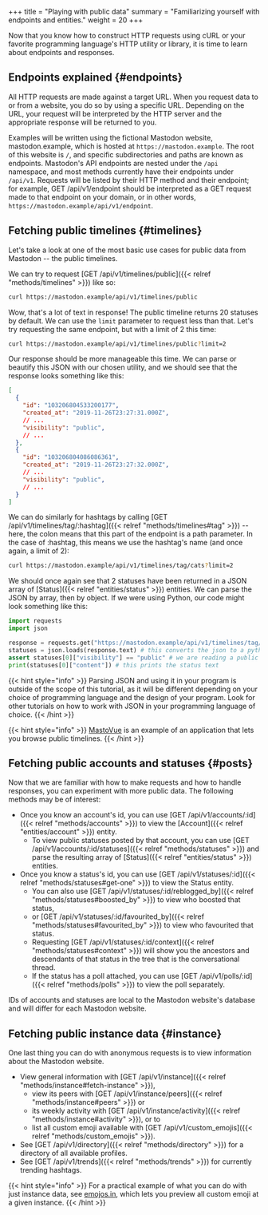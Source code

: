 +++
title = "Playing with public data"
summary = "Familiarizing yourself with endpoints and entities."
weight = 20
+++

Now that you know how to construct HTTP requests using cURL or your favorite programming language's HTTP utility or library, it is time to learn about endpoints and responses.

## Endpoints explained {#endpoints}

All HTTP requests are made against a target URL. When you request data to or from a website, you do so by using a specific URL. Depending on the URL, your request will be interpreted by the HTTP server and the appropriate response will be returned to you.

Examples will be written using the fictional Mastodon website, mastodon.example, which is hosted at `https://mastodon.example`. The root of this website is `/`, and specific subdirectories and paths are known as endpoints. Mastodon's API endpoints are nested under the `/api` namespace, and most methods currently have their endpoints under `/api/v1`. Requests will be listed by their HTTP method and their endpoint; for example, GET /api/v1/endpoint should be interpreted as a GET request made to that endpoint on your domain, or in other words, `https://mastodon.example/api/v1/endpoint`.

## Fetching public timelines {#timelines}

Let's take a look at one of the most basic use cases for public data from Mastodon -- the public timelines.

We can try to request [GET /api/v1/timelines/public]({{< relref "methods/timelines" >}}) like so:

```bash
curl https://mastodon.example/api/v1/timelines/public
```

Wow, that's a lot of text in response! The public timeline returns 20 statuses by default. We can use the `limit` parameter to request less than that. Let's try requesting the same endpoint, but with a limit of 2 this time:

```bash
curl https://mastodon.example/api/v1/timelines/public?limit=2
```

Our response should be more manageable this time. We can parse or beautify this JSON with our chosen utility, and we should see that the response looks something like this:

```json
[
  {
    "id": "103206804533200177",
    "created_at": "2019-11-26T23:27:31.000Z",
    // ...
    "visibility": "public",
    // ...
  },
  {
    "id": "103206804086086361",
    "created_at": "2019-11-26T23:27:32.000Z",
    // ...
    "visibility": "public",
    // ...
  }
]
```

We can do similarly for hashtags by calling [GET /api/v1/timelines/tag/:hashtag]({{< relref "methods/timelines#tag" >}}) -- here, the colon means that this part of the endpoint is a path parameter. In the case of :hashtag, this means we use the hashtag's name (and once again, a limit of 2):

```bash
curl https://mastodon.example/api/v1/timelines/tag/cats?limit=2
```

We should once again see that 2 statuses have been returned in a JSON array of [Status]({{< relref "entities/status" >}}) entities. We can parse the JSON by array, then by object. If we were using Python, our code might look something like this:

```python
import requests
import json

response = requests.get("https://mastodon.example/api/v1/timelines/tag/cats?limit=2")
statuses = json.loads(response.text) # this converts the json to a python list of dictionary
assert statuses[0]["visibility"] == "public" # we are reading a public timeline
print(statuses[0]["content"]) # this prints the status text
```

{{< hint style="info" >}}
Parsing JSON and using it in your program is outside of the scope of this tutorial, as it will be different depending on your choice of programming language and the design of your program. Look for other tutorials on how to work with JSON in your programming language of choice.
{{< /hint >}}

{{< hint style="info" >}}
[MastoVue](https://mastovue.glitch.me) is an example of an application that lets you browse public timelines.
{{< /hint >}}

## Fetching public accounts and statuses {#posts}

Now that we are familiar with how to make requests and how to handle responses, you can experiment with more public data. The following methods may be of interest:

* Once you know an account's id, you can use [GET /api/v1/accounts/:id]({{< relref "methods/accounts" >}}) to view the [Account]({{< relref "entities/account" >}}) entity.
  * To view public statuses posted by that account, you can use [GET /api/v1/accounts/:id/statuses]({{< relref "methods/statuses" >}}) and parse the resulting array of [Status]({{< relref "entities/status" >}}) entities.
* Once you know a status's id, you can use [GET /api/v1/statuses/:id]({{< relref "methods/statuses#get-one" >}}) to view the Status entity.
  * You can also use [GET /api/v1/statuses/:id/reblogged_by]({{< relref "methods/statuses#boosted_by" >}}) to view who boosted that status,
  * or [GET /api/v1/statuses/:id/favourited_by]({{< relref "methods/statuses#favourited_by" >}}) to view who favourited that status.
  * Requesting [GET /api/v1/statuses/:id/context]({{< relref "methods/statuses#context" >}}) will show you the ancestors and descendants of that status in the tree that is the conversational thread.
  * If the status has a poll attached, you can use [GET /api/v1/polls/:id]({{< relref "methods/polls" >}}) to view the poll separately.

IDs of accounts and statuses are local to the Mastodon website's database and will differ for each Mastodon website.

## Fetching public instance data {#instance}

One last thing you can do with anonymous requests is to view information about the Mastodon website.

* View general information with [GET /api/v1/instance]({{< relref "methods/instance#fetch-instance" >}}),
  * view its peers with [GET /api/v1/instance/peers]({{< relref "methods/instance#peers" >}}) or
  * its weekly activity with [GET /api/v1/instance/activity]({{< relref "methods/instance#activity" >}}), or to
  * list all custom emoji available with [GET /api/v1/custom_emojis]({{< relref "methods/custom_emojis" >}}).
* See [GET /api/v1/directory]({{< relref "methods/directory" >}}) for a directory of all available profiles.
* See [GET /api/v1/trends]({{< relref "methods/trends" >}}) for currently trending hashtags.

{{< hint style="info" >}}
For a practical example of what you can do with just instance data, see [emojos.in](https://emojos.in/), which lets you preview all custom emoji at a given instance.
{{< /hint >}}

